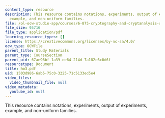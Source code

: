 ```yaml
---
content_type: resource
description: This resource contains notations, experiments, output of experiments,
  example, and non-uniform families.
file: /ol-ocw-studio-app/courses/6-875-cryptography-and-cryptanalysis-spring-2005/1503d9866ab575c0322571c5133ed5e4_ho3.pdf
file_size: 95716
file_type: application/pdf
learning_resource_types: []
license: https://creativecommons.org/licenses/by-nc-sa/4.0/
ocw_type: OCWFile
parent_title: Study Materials
parent_type: CourseSection
parent_uid: 67ae96bf-1a39-ee64-214d-7a182c6c0d6f
resourcetype: Document
title: ho3.pdf
uid: 1503d986-6ab5-75c0-3225-71c5133ed5e4
video_files:
  video_thumbnail_file: null
video_metadata:
  youtube_id: null
---
```

This resource contains notations, experiments, output of experiments, example, and non-uniform families.